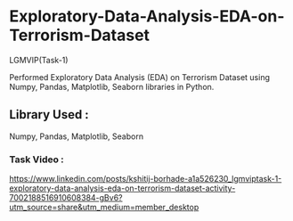 # Exploratory-Data-Analysis-EDA-on-Terrorism-Dataset
LGMVIP(Task-1)

Performed Exploratory Data Analysis (EDA) on Terrorism Dataset using Numpy, Pandas, Matplotlib, Seaborn libraries in Python.
 
## Library Used :

Numpy, Pandas, Matplotlib, Seaborn

### Task Video :

https://www.linkedin.com/posts/kshitij-borhade-a1a526230_lgmviptask-1-exploratory-data-analysis-eda-on-terrorism-dataset-activity-7002188516910608384-gBv6?utm_source=share&utm_medium=member_desktop

